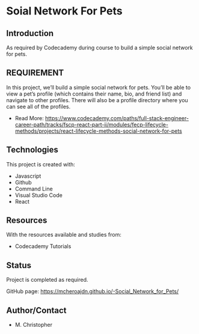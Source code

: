 # Soial Network For Pets
## Introduction
As required by  Codecademy during course to build a simple social network for pets. 

## REQUIREMENT

In this project, we’ll build a simple social network for pets. You’ll be able to view a pet’s profile (which contains their name, bio, and friend list) and navigate to other profiles. There will also be a profile directory where you can see all of the profiles.
* Read More: https://www.codecademy.com/paths/full-stack-engineer-career-path/tracks/fscp-react-part-ii/modules/fecp-lifecycle-methods/projects/react-lifecycle-methods-social-network-for-pets

## Technologies
This project is created with:
* Javascript
* Github
* Command Line
* Visual Studio Code
* React

## Resources
With the resources available and studies from:
* Codecademy Tutorials

## Status
Project is completed as required.

GitHub page:  https://mcheroajdn.github.io/-Social_Network_for_Pets/

## Author/Contact
* M. Christopher


